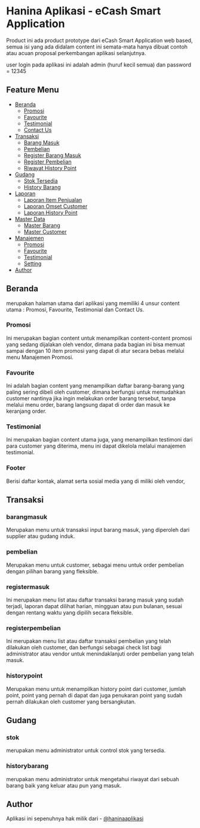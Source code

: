 # Hanina Aplikasi - eCash Smart Application

Product ini ada product prototype dari eCash Smart Application web based, semua isi yang ada didalam content ini semata-mata hanya dibuat contoh atau acuan proposal perkembangan aplikasi selanjutnya.

user login pada aplikasi ini adalah admin (huruf kecil semua) dan password = 12345

## Feature Menu

- [Beranda](#beranda)
  - [Promosi](#promosi)
  - [Favourite](#favourite)
  - [Testimonial](#testimonial)
  - [Contact Us](#footer)
- [Transaksi](#transaksi)
  - [Barang Masuk](#barangmasuk)
  - [Pembelian](#pembelian)
  - [Register Barang Masuk](#registermasuk)
  - [Register Pembelian](#regiterpembelian)
  - [Riwayat History Point](#historypoint)
- [Gudang](#gudang)
  - [Stok Tersedia](#stok)
  - [History Barang](#historybarang)
- [Laporan](#laporan)
  - [Laporan Item Penjualan](#itemjual)
  - [Laporan Omset Customer](#omsetcustomer)
  - [Laporan History Point](#Laporanpoint)
- [Master Data](#data)
  - [Master Barang](#barang)
  - [Master Customer](#customer)
- [Manajemen](#manajemen)
  - [Promosi](#mpromosi)
  - [Favourite](#mfavorite)
  - [Testimonial](#mtesti)
  - [Setting](#msetting)
- [Author](#author)

## Beranda

merupakan halaman utama dari aplikasi yang memiliki 4 unsur content utama :
Promosi, Favourite, Testimonial dan Contact Us.

### Promosi

Ini merupakan bagian content untuk menampilkan content-content promosi yang sedang dijalakan oleh vendor, dimana pada bagian ini bisa memuat sampai dengan 10 item promosi yang dapat di atur secara bebas melalui menu Manajemen Promosi.

### Favourite

Ini adalah bagian content yang menampilkan daftar barang-barang yang paling sering dibeli oleh customer, dimana berfungsi untuk memudahkan customer nantinya jika ingin melakukan order barang tersebut, tanpa melalui menu order, barang langsung dapat di order dan masuk ke keranjang order.

### Testimonial

Ini merupakan bagian content utama juga, yang menampilkan testimoni dari para customer yang diterima, menu ini dapat dikelola melalui manajemen testimonial.

### Footer

Berisi daftar kontak, alamat serta sosial media yang di miliki oleh vendor,

## Transaksi

### barangmasuk

Merupakan menu untuk transaksi input barang masuk, yang diperoleh dari supplier atau gudang induk.

### pembelian

Merupakan menu untuk customer, sebagai menu untuk order pembelian dengan pilihan barang yang fleksible.

### registermasuk

Ini merupakan menu list atau daftar transaksi barang masuk yang sudah terjadi, laporan dapat dilihat harian, mingguan atau pun bulanan, sesuai dengan rentang waktu yang dipilih secara fleksible.

### registerpembelian

Ini merupakan menu list atau daftar transaksi pembelian yang telah dilakukan oleh customer, dan berfungsi sebagai check list bagi administrator atau vendor untuk menindaklanjuti order pembelian yang telah masuk.

### historypoint

Merupakan menu untuk menampilkan history point dari customer, jumlah point, point yang pernah di dapat dan juga penukaran point yang sudah pernah dilakukan oleh customer yang bersangkutan.

## Gudang

### stok

merupakan menu administrator untuk control stok yang tersedia.

### historybarang

merupakan menu administrator untuk mengetahui riwayat dari sebuah barang baik yang keluar atau pun yang masuk.

## Author

Aplikasi ini sepenuhnya hak milik dari - [@haninaaplikasi](https://www.frontendmentor.io/profile/phophobe)
